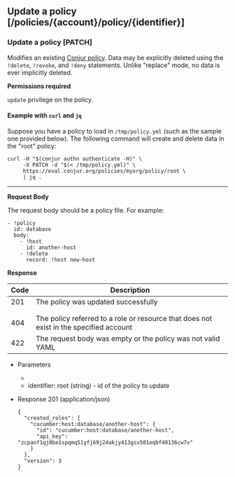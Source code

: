 ## Update a policy [/policies/{account}/policy/{identifier}]

### Update a policy [PATCH]

Modifies an existing [Conjur policy](/reference/policy.html).
Data may be explicitly deleted using the `!delete`, `!revoke`, and `!deny` statements. Unlike "replace" mode, no data is ever implicitly deleted.

<!-- include(partials/policy_size_restriction.md) -->

**Permissions required**

`update` privilege on the policy.

#### Example with `curl` and `jq`

Suppose you have a policy to load in `/tmp/policy.yml` (such as the sample one provided below). The following command will create and delete data in the "root" policy:

```
curl -H "$(conjur authn authenticate -H)" \
     -X PATCH -d "$(< /tmp/policy.yml)" \
     https://eval.conjur.org/policies/myorg/policy/root \
     | jq .
```

---

**Request Body**

The request body should be a policy file. For example:

```
- !policy
  id: database
  body:
    - !host
      id: another-host
    - !delete
      record: !host new-host
```

**Response**

| Code | Description                                                                            |
|------|----------------------------------------------------------------------------------------|
|  201 | The policy was updated successfully                                                    |
| <!-- include(partials/http_401.md) -->                                                        |
| <!-- include(partials/http_403.md) -->                                                        |
|  404 | The policy referred to a role or resource that does not exist in the specified account |
|  422 | The request body was empty or the policy was not valid YAML                            |

+ Parameters
  + <!-- include(partials/account_param.md) -->
  + identifier: root (string) - id of the policy to update

+ Response 201 (application/json)

    ```
    {
      "created_roles": {
        "cucumber:host:database/another-host": {
          "id": "cucumber:host:database/another-host",
          "api_key": "zcpanf1qj0be1spqmq51yfj69j24akjy413gsv501eqbf48136cw7v"
        }
      },
      "version": 3
    }
    ```
